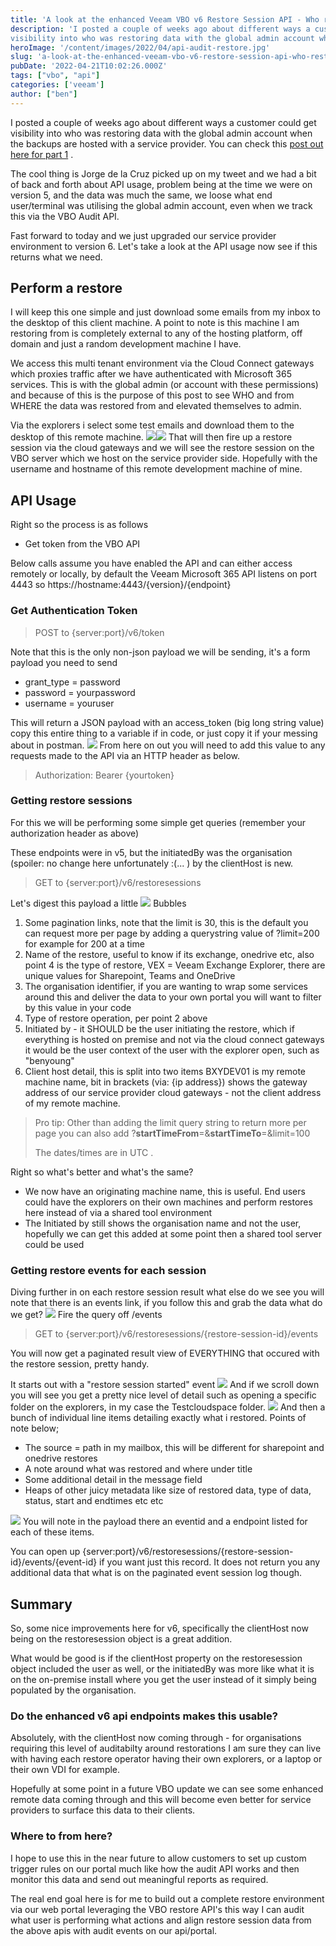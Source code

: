 ```yaml
---
title: 'A look at the enhanced Veeam VBO v6 Restore Session API - Who restored that VBO Data part 2' 
description: 'I posted a couple of weeks ago about different ways a customer could get
visibility into who was restoring data with the global admin account when the'
heroImage: '/content/images/2022/04/api-audit-restore.jpg'
slug: 'a-look-at-the-enhanced-veeam-vbo-v6-restore-session-api-who-restored-that-vbo-data-part-2'
pubDate: '2022-04-21T10:02:26.000Z'
tags: ["vbo", "api"] 
categories: ['veeam']
author: ["ben"]
---
```


I posted a couple of weeks ago about different ways a customer could get visibility into who was restoring data with the global admin account when the backups are hosted with a service provider. You can check this [post out here for part 1](https://benyoung.blog/who-restored-that-veeam-backup-for-microsoft-365-data-a-look-at-what-a-service-provider-can-provider-clients-in-a-multi-tenant-environment/) . 

The cool thing is Jorge de la Cruz picked up on my tweet and we had a bit of back and forth about API usage, problem being at the time we were on version 5, and the data was much the same, we loose what end user/terminal was utilising the global admin account, even when we track this via the VBO Audit API. 

Fast forward to today and we just upgraded our service provider environment to version 6. Let's take a look at the API usage now see if this returns what we need.

## Perform a restore

I will keep this one simple and just download some emails from my inbox to the desktop of this client machine. A point to note is this machine I am restoring from is completely external to any of the hosting platform, off domain and just a random development machine I have.

We access this multi tenant environment via the Cloud Connect gateways which proxies traffic after we have authenticated with Microsoft 365 services. This is with the global admin (or account with these permissions) and because of this is the purpose of this post to see WHO and from WHERE the data was restored from and elevated themselves to admin.

Via the explorers i select some test emails and download them to the desktop of this remote machine.
![](/content/images/2022/04/image-25.png)![](/content/images/2022/04/image-26.png)
That will then fire up a restore session via the cloud gateways and we will see the restore session on the VBO server which we host on the service provider side. Hopefully with the username and hostname of this remote development machine of mine.

## API Usage

Right so the process is as follows

- Get token from the VBO API

Below calls assume you have enabled the API and can either access remotely or locally, by default the Veeam Microsoft 365 API listens on port 4443 so https://hostname:4443/{version}/{endpoint}

### Get Authentication Token

> POST to {server:port}/v6/token

Note that this is the only non-json payload we will be sending, it's a form payload you need to send

- grant_type = password
- password = yourpassword
- username = youruser

This will return a JSON payload with an access_token (big long string value) copy this entire thing to a variable if in code, or just copy it if your messing about in postman.
![](/content/images/2022/04/image-27.png)
From here on out you will need to add this value to any requests made to the API via an HTTP header as below.

> Authorization: Bearer {yourtoken}

### Getting restore sessions

For this we will be performing some simple get queries (remember your authorization header as above)

These endpoints were in v5, but the initiatedBy was the organisation (spoiler: no change here unfortunately :(... ) by the clientHost is new.

> GET to {server:port}/v6/restoresessions

Let's digest this payload a little
![](/content/images/2022/04/image-29.png)
Bubbles

1. Some pagination links, note that the limit is 30, this is the default you can request more per page by adding a querystring value of ?limit=200 for example for 200 at a time
2. Name of the restore, useful to know if its exchange, onedrive etc, also point 4 is the type of restore, VEX = Veeam Exchange Explorer, there are unique values for Sharepoint, Teams and OneDrive
3. The organisation identifier, if you are wanting to wrap some services around this and deliver the data to your own portal you will want to filter by this value in your code
4. Type of restore operation, per point 2 above
5. Initiated by - it SHOULD be the user initiating the restore, which if everything is hosted on premise and not via the cloud connect gateways it would be the user context of the user with the explorer open, such as "benyoung"
6. Client host detail, this is split into two items BXYDEV01 is my remote machine name, bit in brackets (via: {ip address}) shows the gateway address of our service provider cloud gateways - not the client address of my remote machine.

> Pro tip: Other than adding the limit query string to return more per page you can also add ?**startTimeFrom**=<startTimeFrom>&**startTimeTo**=<startTimeTo>&limit=100
> 
> The dates/times are in UTC .

Right so what's better and what's the same?

- We now have an originating machine name, this is useful. End users could have the explorers on their own machines and perform restores here instead of via a shared tool environment
- The Initiated by still shows the organisation name and not the user, hopefully we can get this added at some point then a shared tool server could be used

### Getting restore events for each session

Diving further in on each restore session result what else do we see you will note that there is an events link, if you follow this and grab the data what do we get?
![](/content/images/2022/04/image-30.png)
Fire the query off /events

> GET to {server:port}/v6/restoresessions/{restore-session-id}/events

You will now get a paginated result view of EVERYTHING that occured with the restore session, pretty handy.

It starts out with a "restore session started" event
![](/content/images/2022/04/image-31.png)
And if we scroll down you will see you get a pretty nice level of detail such as opening a specific folder on the explorers, in my case the Testcloudspace folder.
![](/content/images/2022/04/image-32.png)
And then a bunch of individual line items detailing exactly what i restored. Points of note below;

- The source = path in my mailbox, this will be different for sharepoint and onedrive restores
- A note around what was restored and where under title
- Some additional detail in the message field
- Heaps of other juicy metadata like size of restored data, type of data, status, start and endtimes etc etc

![](/content/images/2022/04/image-33.png)
You will note in the payload there an eventid and a endpoint listed for each of these items. 

You can open up {server:port}/v6/restoresessions/{restore-session-id}/events/{event-id} if you want just this record. It does not return you any additional data that what is on the paginated event session log though.

## Summary

So, some nice improvements here for v6, specifically the clientHost now being on the restoresession object is a great addition.

What would be good is if the clientHost property on the restoresession object included the user as well, or the initiatedBy was more like what it is on the on-premise install where you get the user instead of it simply being populated by the organisation.

### Do the enhanced v6 api endpoints makes this usable? 

Absolutely, with the clientHost now coming through - for organisations requiring this level of auditabilty around restorations I am sure they can live with having each restore operator having their own explorers, or a laptop or their own VDI for example.

Hopefully at some point in a future VBO update we can see some enhanced remote data coming through and this will become even better for service providers to surface this data to their clients.

### Where to from here?

I hope to use this in the near future to allow customers to set up custom trigger rules on our portal much like how the audit API works and then monitor this data and send out meaningful reports as required. 

The real end goal here is for me to build out a complete restore environment via our web portal leveraging the VBO restore API's this way I can audit what user is performing what actions and align restore session data from the above apis with audit events on our api/portal.

